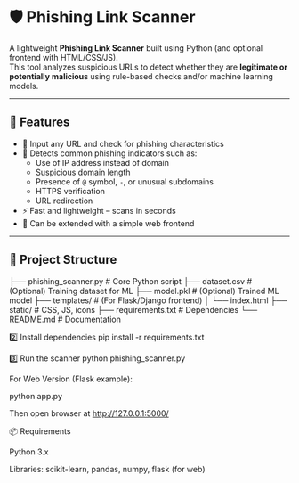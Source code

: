 # 🛡️ Phishing Link Scanner

A lightweight **Phishing Link Scanner** built using Python (and optional frontend with HTML/CSS/JS).  
This tool analyzes suspicious URLs to detect whether they are **legitimate or potentially malicious** using rule-based checks and/or machine learning models.  

---

## 🚀 Features
- 🔗 Input any URL and check for phishing characteristics  
- 🧾 Detects common phishing indicators such as:  
  - Use of IP address instead of domain  
  - Suspicious domain length  
  - Presence of `@` symbol, `-`, or unusual subdomains  
  - HTTPS verification  
  - URL redirection  
- ⚡ Fast and lightweight – scans in seconds  
- 🎨 Can be extended with a simple web frontend  

---

## 📂 Project Structure
├── phishing_scanner.py # Core Python script
├── dataset.csv # (Optional) Training dataset for ML
├── model.pkl # (Optional) Trained ML model
├── templates/ # (For Flask/Django frontend)
│ └── index.html
├── static/ # CSS, JS, icons
├── requirements.txt # Dependencies
└── README.md # Documentation


2️⃣ Install dependencies
pip install -r requirements.txt

3️⃣ Run the scanner
python phishing_scanner.py


For Web Version (Flask example):

python app.py


Then open browser at http://127.0.0.1:5000/



📦 Requirements

Python 3.x

Libraries: scikit-learn, pandas, numpy, flask (for web)
